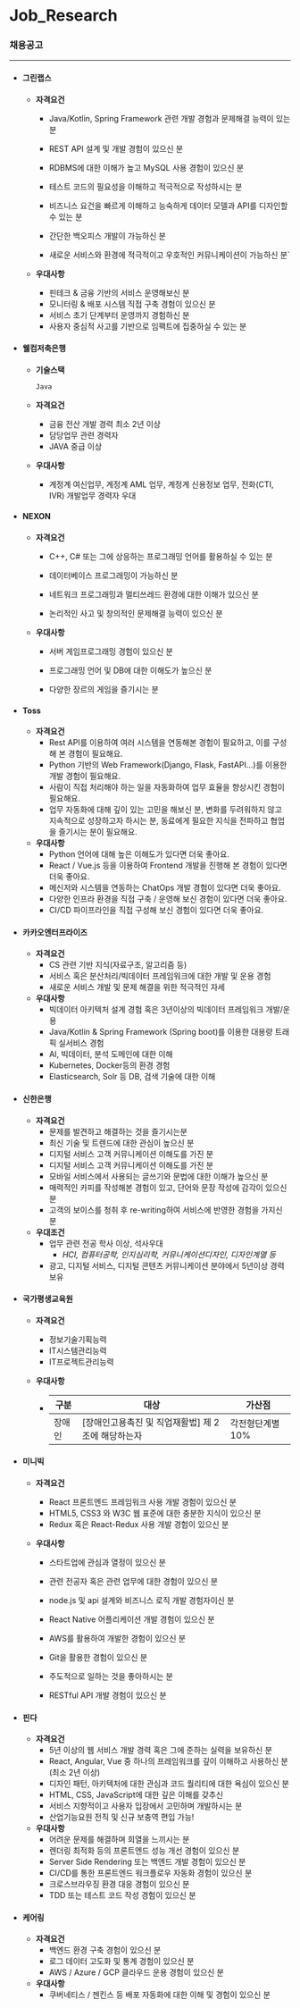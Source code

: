 # Job_Research



### 채용공고

---

- #### 그린랩스

  - **자격요건**

    - Java/Kotlin, Spring Framework 관련 개발 경험과 문제해결 능력이 있는 분

    - REST API 설계 및 개발 경험이 있으신 분 
    -  RDBMS에 대한 이해가 높고 MySQL 사용 경험이 있으신 분
    - 테스트 코드의 필요성을 이해하고 적극적으로 작성하시는 분
    - 비즈니스 요건을 빠르게 이해하고 능숙하게 데이터 모델과 API를 디자인할 수 있는 분
    -  간단한 백오피스 개발이 가능하신 분
    - 새로운 서비스와 환경에 적극적이고 우호적인 커뮤니케이션이 가능하신 분`

  

  - **우대사항**
    - 핀테크 & 금융 기반의 서비스 운영해보신 분
    - 모니터링 & 배포 시스템 직접 구축 경험이 있으신 분
    - 서비스 초기 단계부터 운영까지 경험하신 분
    - 사용자 중심적 사고를 기반으로 임팩트에 집중하실 수 있는 분

- #### 웰컴저축은행

  - **기술스택**

    ```java
    Java
    ```

  - **자격요건**
    - 금융 전산 개발 경력 최소 2년 이상
    - 담당업무 관련 경력자
    - JAVA 중급 이상

  - **우대사항**
    - 계정계 여신업무, 계정계 AML 업무, 계정계 신용정보 업무, 전화(CTI, IVR) 개발업무 경력자 우대

- #### NEXON

  - **자격요건**

    - C++, C# 또는 그에 상응하는 프로그래밍 언어를 활용하실 수 있는 분

    - 데이터베이스 프로그래밍이 가능하신 분

    - 네트워크 프로그래밍과 멀티쓰레드 환경에 대한 이해가 있으신 분

    - 논리적인 사고 및 창의적인 문제해결 능력이 있으신 분

  - **우대사항**

    - 서버 게임프로그래밍 경험이 있으신 분

    - 프로그래밍 언어 및 DB에 대한 이해도가 높으신 분

    - 다양한 장르의 게임을 즐기시는 분

- #### Toss

  - **자격요건**
    - Rest API를 이용하여 여러 시스템을 연동해본 경험이 필요하고, 이를 구성해 본 경험이 필요해요.
    - Python 기반의 Web Framework(Django, Flask, FastAPI…)를 이용한 개발 경험이 필요해요.
    - 사람이 직접 처리해야 하는 일을 자동화하여 업무 효율을 향상시킨 경험이 필요해요.
    - 업무 자동화에 대해 깊이 있는 고민을 해보신 분, 변화를 두려워하지 않고 지속적으로 성장하고자 하시는 분, 동료에게 필요한 지식을 전파하고 협업을 즐기시는 분이 필요해요.
  - **우대사항**
    - Python 언어에 대해 높은 이해도가 있다면 더욱 좋아요.
    - React / Vue.js 등을 이용하여 Frontend 개발을 진행해 본 경험이 있다면 더욱 좋아요.
    - 메신저와 시스템을 연동하는 ChatOps 개발 경험이 있다면 더욱 좋아요.
    - 다양한 인프라 환경을 직접 구축 / 운영해 보신 경험이 있다면 더욱 좋아요.
    - CI/CD 파이프라인을 직접 구성해 보신 경험이 있다면 더욱 좋아요.

- #### 카카오엔터프라이즈

  - **자격요건**
    - CS 관련 기반 지식(자료구조, 알고리즘 등)
    - 서비스 혹은 분산처리/빅데이터 프레임워크에 대한 개발 및 운용 경험
    - 새로운 서비스 개발 및 문제 해결을 위한 적극적인 자세
  - **우대사항**
    - 빅데이터 아키텍처 설계 경험 혹은 3년이상의 빅데이터 프레임워크 개발/운용
    - Java/Kotlin & Spring Framework (Spring boot)를 이용한 대용량 트래픽 실서비스 경험
    - AI, 빅데이터, 분석 도메인에 대한 이해
    - Kubernetes, Docker등의 환경 경험
    - Elasticsearch, Solr 등 DB, 검색 기술에 대한 이해

- #### 신한은행

  - **자격요건**
    - 문제를 발견하고 해결하는 것을 즐기시는분
    - 최신 기술 및 트렌드에 대한 관심이 높으신 분
    - 디지털 서비스 고객 커뮤니케이션 이해도를 가진 분
    - 디지털 서비스 고객 커뮤니케이션 이해도를 가진 분
    - 모바일 서비스에서 사용되는 글쓰기와 문법에 대한 이해가 높으신 분
    - 매력적인 카피를 작성해본 경험이 있고, 단어와 문장 작성에 감각이 있으신 분
    - 고객의 보이스를 청취 후 re-writing하여 서비스에 반영한 경험을 가지신 분
  - **우대조건**
    - 업무 관련 전공 학사 이상, 석사우대
      - *HCI, 컴퓨터공학, 인지심리학, 커뮤니케이션디자인, 디자인계열 등*
    - 광고, 디지털 서비스, 디지털 콘텐츠 커뮤니케이션 분야에서 5년이상 경력 보유

- #### 국가평생교육원

  - **자격요건**

    - 정보기술기획능력
    - IT시스템관리능력
    - IT프로젝트관리능력

  - **우대사항**

    - | 구분   | 대상                                               | 가산점           |
      | ------ | -------------------------------------------------- | ---------------- |
      | 장애인 | [장애인고용촉진 및 직업재활법] 제 2조에 해당하는자 | 각전형단계별 10% |

- #### 미니빅

  - **자격요건**
    - React 프론트엔드 프레임워크 사용 개발 경험이 있으신 분 
    - HTML5, CSS3 와 W3C 웹 표준에 대한 충분한 지식이 있으신 분
    - Redux 혹은 React-Redux 사용 개발 경험이 있으신 분 

  - **우대사항**

    - 스타트업에 관심과 열정이 있으신 분 

    - 관련 전공자 혹은 관련 업무에 대한 경험이 있으신 분

    -  node.js 및 api 설계와 비즈니스 로직 개발 경험자이신 분

    - React Native 어플리케이션 개발 경험이 있으신 분 

    - AWS를 활용하여 개발한 경험이 있으신 분 

    - Git을 활용한 경험이 있으신 분

    - 주도적으로 일하는 것을 좋아하시는 분 

    - RESTful API 개발 경험이 있으신 분

- #### 핀다

  - **자격요건**
    - 5년 이상의 웹 서비스 개발 경력 혹은 그에 준하는 실력을 보유하신 분
    - React, Angular, Vue 중 하나의 프레임워크를 깊이 이해하고 사용하신 분 (최소 2년 이상)
    - 디자인 패턴, 아키텍처에 대한 관심과 코드 퀄리티에 대한 욕심이 있으신 분
    - HTML, CSS, JavaScript에 대한 깊은 이해를 갖추신 
    - 서비스 지향적이고 사용자 입장에서 고민하며 개발하시는 분
    - 산업기능요원 전직 및 신규 보충역 편입 가능!
  - **우대사항**
    - 어려운 문제를 해결하며 희열을 느끼시는 분
    - 렌더링 최적화 등의 프론트엔드 성능 개선 경험이 있으신 분
    - Server Side Rendering 또는 백엔드 개발 경험이 있으신 분
    - CI/CD를 통한 프론트엔드 워크플로우 자동화 경험이 있으신 분
    - 크로스브라우징 환경 대응 경험이 있으신 분
    - TDD 또는 테스트 코드 작성 경험이 있으신 분

- #### 케어링

  - **자격요건**
    - 백엔드 환경 구축 경험이 있으신 분
    - 로그 데이터 고도화 및 통계 경험이 있으신 분
    - AWS / Azure / GCP 클라우드 운용 경험이 있으신 분 
  - **우대사항**
    - 쿠버네티스 / 젠킨스 등 배포 자동화에 대한 이해 및 경험이 있으신 분

   